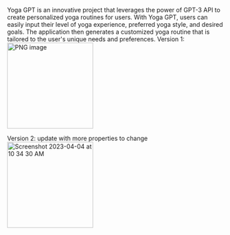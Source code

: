 Yoga GPT is an innovative project that leverages the power of GPT-3 API to create personalized yoga routines for users. With Yoga GPT, users can easily input their level of yoga experience, preferred yoga style, and desired goals. The application then generates a customized yoga routine that is tailored to the user's unique needs and preferences.
Version 1:
<img width="200" alt="PNG image" src="https://user-images.githubusercontent.com/90585643/229844326-38f69463-35f2-4906-b6f3-8930eee6ad31.png">

Version 2: update with more properties to change<img width="200" alt="Screenshot 2023-04-04 at 10 34 30 AM" src="https://user-images.githubusercontent.com/90585643/229844360-668bef63-ec49-4108-9b39-253785544091.png">
